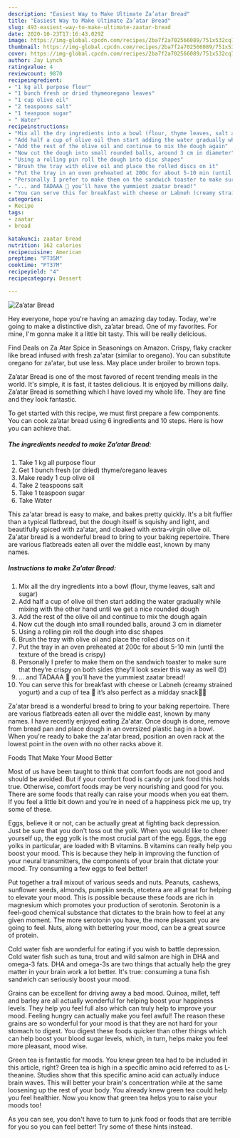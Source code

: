 ```yaml
---
description: "Easiest Way to Make Ultimate Za’atar Bread"
title: "Easiest Way to Make Ultimate Za’atar Bread"
slug: 493-easiest-way-to-make-ultimate-zaatar-bread
date: 2020-10-23T17:16:43.029Z
image: https://img-global.cpcdn.com/recipes/2ba7f2a702566089/751x532cq70/zaatar-bread-recipe-main-photo.jpg
thumbnail: https://img-global.cpcdn.com/recipes/2ba7f2a702566089/751x532cq70/zaatar-bread-recipe-main-photo.jpg
cover: https://img-global.cpcdn.com/recipes/2ba7f2a702566089/751x532cq70/zaatar-bread-recipe-main-photo.jpg
author: Jay Lynch
ratingvalue: 4
reviewcount: 9870
recipeingredient:
- "1 kg all purpose flour"
- "1 bunch fresh or dried thymeoregano leaves"
- "1 cup olive oil"
- "2 teaspoons salt"
- "1 teaspoon sugar"
- " Water"
recipeinstructions:
- "Mix all the dry ingredients into a bowl (flour, thyme leaves, salt and sugar)"
- "Add half a cup of olive oil then start adding the water gradually while mixing with the other hand until we get a nice rounded dough"
- "Add the rest of the olive oil and continue to mix the dough again"
- "Now cut the dough into small rounded balls, around 3 cm in diameter"
- "Using a rolling pin roll the dough into disc shapes"
- "Brush the tray with olive oil and place the rolled discs on it"
- "Put the tray in an oven preheated at 200c for about 5-10 min (until the texture of the bread is crispy)"
- "Personally I prefer to make them on the sandwich toaster to make sure that they’re crispy on both sides (they’ll look sexier this way as well 😍)"
- "... and TADAAA 🎉 you’ll have the yummiest zaatar bread!"
- "You can serve this for breakfast with cheese or Labneh (creamy strained yogurt) and a cup of tea 🍵 it’s also perfect as a midday snack👌🏻"
categories:
- Recipe
tags:
- zaatar
- bread

katakunci: zaatar bread 
nutrition: 162 calories
recipecuisine: American
preptime: "PT35M"
cooktime: "PT37M"
recipeyield: "4"
recipecategory: Dessert

---
```



![Za’atar Bread](https://img-global.cpcdn.com/recipes/2ba7f2a702566089/751x532cq70/zaatar-bread-recipe-main-photo.jpg)

Hey everyone, hope you're having an amazing day today. Today, we're going to make a distinctive dish, za’atar bread. One of my favorites. For mine, I'm gonna make it a little bit tasty. This will be really delicious.

Find Deals on Za Atar Spice in Seasonings on Amazon. Crispy, flaky cracker like bread infused with fresh za&#39;atar (similar to oregano). You can substitute oregano for za&#39;atar, but use less. May place under broiler to brown tops.

Za’atar Bread is one of the most favored of recent trending meals in the world. It's simple, it is fast, it tastes delicious. It is enjoyed by millions daily. Za’atar Bread is something which I have loved my whole life. They are fine and they look fantastic.


To get started with this recipe, we must first prepare a few components. You can cook za’atar bread using 6 ingredients and 10 steps. Here is how you can achieve that.

<!--inarticleads1-->

##### The ingredients needed to make Za’atar Bread:

1. Take 1 kg all purpose flour
1. Get 1 bunch fresh (or dried) thyme/oregano leaves
1. Make ready 1 cup olive oil
1. Take 2 teaspoons salt
1. Take 1 teaspoon sugar
1. Take  Water


This za&#39;atar bread is easy to make, and bakes pretty quickly. It&#39;s a bit fluffier than a typical flatbread, but the dough itself is squishy and light, and beautifully spiced with za&#39;atar, and cloaked with extra-virgin olive oil. Za&#39;atar bread is a wonderful bread to bring to your baking repertoire. There are various flatbreads eaten all over the middle east, known by many names. 

<!--inarticleads2-->

##### Instructions to make Za’atar Bread:

1. Mix all the dry ingredients into a bowl (flour, thyme leaves, salt and sugar)
1. Add half a cup of olive oil then start adding the water gradually while mixing with the other hand until we get a nice rounded dough
1. Add the rest of the olive oil and continue to mix the dough again
1. Now cut the dough into small rounded balls, around 3 cm in diameter
1. Using a rolling pin roll the dough into disc shapes
1. Brush the tray with olive oil and place the rolled discs on it
1. Put the tray in an oven preheated at 200c for about 5-10 min (until the texture of the bread is crispy)
1. Personally I prefer to make them on the sandwich toaster to make sure that they’re crispy on both sides (they’ll look sexier this way as well 😍)
1. ... and TADAAA 🎉 you’ll have the yummiest zaatar bread!
1. You can serve this for breakfast with cheese or Labneh (creamy strained yogurt) and a cup of tea 🍵 it’s also perfect as a midday snack👌🏻


Za&#39;atar bread is a wonderful bread to bring to your baking repertoire. There are various flatbreads eaten all over the middle east, known by many names. I have recently enjoyed eating Za&#39;atar. Once dough is done, remove from bread pan and place dough in an oversized plastic bag in a bowl. When you&#39;re ready to bake the za&#39;atar bread, position an oven rack at the lowest point in the oven with no other racks above it. 

Foods That Make Your Mood Better


Most of us have been taught to think that comfort foods are not good and should be avoided. But if your comfort food is candy or junk food this holds true. Otherwise, comfort foods may be very nourishing and good for you. There are some foods that really can raise your moods when you eat them. If you feel a little bit down and you're in need of a happiness pick me up, try some of these.

Eggs, believe it or not, can be actually great at fighting back depression. Just be sure that you don't toss out the yolk. When you would like to cheer yourself up, the egg yolk is the most crucial part of the egg. Eggs, the egg yolks in particular, are loaded with B vitamins. B vitamins can really help you boost your mood. This is because they help in improving the function of your neural transmitters, the components of your brain that dictate your mood. Try consuming a few eggs to feel better!

Put together a trail mixout of various seeds and nuts. Peanuts, cashews, sunflower seeds, almonds, pumpkin seeds, etcetera are all great for helping to elevate your mood. This is possible because these foods are rich in magnesium which promotes your production of serotonin. Serotonin is a feel-good chemical substance that dictates to the brain how to feel at any given moment. The more serotonin you have, the more pleasant you are going to feel. Nuts, along with bettering your mood, can be a great source of protein.

Cold water fish are wonderful for eating if you wish to battle depression. Cold water fish such as tuna, trout and wild salmon are high in DHA and omega-3 fats. DHA and omega-3s are two things that actually help the grey matter in your brain work a lot better. It's true: consuming a tuna fish sandwich can seriously boost your mood. 

Grains can be excellent for driving away a bad mood. Quinoa, millet, teff and barley are all actually wonderful for helping boost your happiness levels. They help you feel full also which can truly help to improve your mood. Feeling hungry can actually make you feel awful! The reason these grains are so wonderful for your mood is that they are not hard for your stomach to digest. You digest these foods quicker than other things which can help boost your blood sugar levels, which, in turn, helps make you feel more pleasant, mood wise.

Green tea is fantastic for moods. You knew green tea had to be included in this article, right? Green tea is high in a specific amino acid referred to as L-theanine. Studies show that this specific amino acid can actually induce brain waves. This will better your brain's concentration while at the same loosening up the rest of your body. You already knew green tea could help you feel healthier. Now you know that green tea helps you to raise your moods too!

As you can see, you don't have to turn to junk food or foods that are terrible for you so you can feel better! Try  some  of  these  hints  instead.

